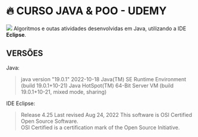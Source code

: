 

# 🔥 CURSO JAVA & POO - UDEMY

![](https://media4.giphy.com/media/ZVik7pBtu9dNS/giphy.gif?cid=ecf05e47fbrc5g58dxb1jus5end1i0smqttsjdl0t8odz2hs&rid=giphy.gif&ct=g)
Algoritmos e outas atividades desenvolvidas em Java, utilizando a IDE **Eclipse**. 
## VERSÕES

Java:
>java version "19.0.1" 2022-10-18
Java(TM) SE Runtime Environment (build 19.0.1+10-21)
Java HotSpot(TM) 64-Bit Server VM (build 19.0.1+10-21, mixed mode, sharing)

IDE Eclipse:
>Release 4.25
Last revised Aug 24, 2022
This software is OSI Certified Open Source Software.  
OSI Certified is a certification mark of the Open Source Initiative.

